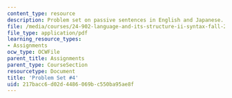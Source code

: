 ```yaml
---
content_type: resource
description: Problem set on passive sentences in English and Japanese.
file: /media/courses/24-902-language-and-its-structure-ii-syntax-fall-2003/217bacc6d02d4486069bc550ba95ae8f_ps_4_2003.pdf
file_type: application/pdf
learning_resource_types:
- Assignments
ocw_type: OCWFile
parent_title: Assignments
parent_type: CourseSection
resourcetype: Document
title: 'Problem Set #4'
uid: 217bacc6-d02d-4486-069b-c550ba95ae8f
---
```

